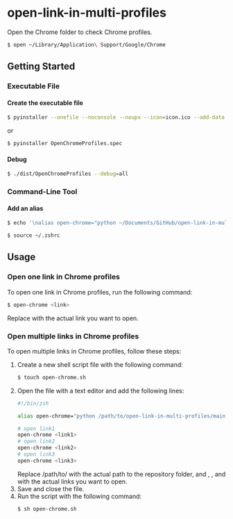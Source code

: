 # open-link-in-multi-profiles

Open the Chrome folder to check Chrome profiles.

```zsh
$ open ~/Library/Application\ Support/Google/Chrome
```

## Getting Started

### Executable File

#### Create the executable file

```zsh
$ pyinstaller --onefile --noconsole --noupx --icon=icon.ico --add-data 'open_chrome.sh:.' --name OpenChromeProfiles gui.py
```

or

```zsh
$ pyinstaller OpenChromeProfiles.spec
```

#### Debug

```zsh
$ ./dist/OpenChromeProfiles --debug=all
```

### Command-Line Tool

#### Add an alias

```zsh
$ echo '\nalias open-chrome="python ~/Documents/GitHub/open-link-in-multi-profiles/main.py"' >> ~/.zshrc
```

```zsh
$ source ~/.zshrc
```

## Usage

### Open one link in Chrome profiles

To open one link in Chrome profiles, run the following command:

```zsh
$ open-chrome <link>
```

Replace <link> with the actual link you want to open.

### Open multiple links in Chrome profiles

To open multiple links in Chrome profiles, follow these steps:

1. Create a new shell script file with the following command:
   ```zsh
   $ touch open-chrome.sh
   ```
2. Open the file with a text editor and add the following lines:
   ```zsh
   #!/bin/zsh
   
   alias open-chrome="python /path/to/open-link-in-multi-profiles/main.py"
   
   # open link1
   open-chrome <link1>
   # open link2
   open-chrome <link2>
   # open link3
   open-chrome <link3>
   ```
   Replace /path/to/ with the actual path to the repository folder, and <link1>, <link2>, and <link3> with the actual
   links you want to open.
3. Save and close the file.
4. Run the script with the following command:
   ```zsh
   $ sh open-chrome.sh
   ```